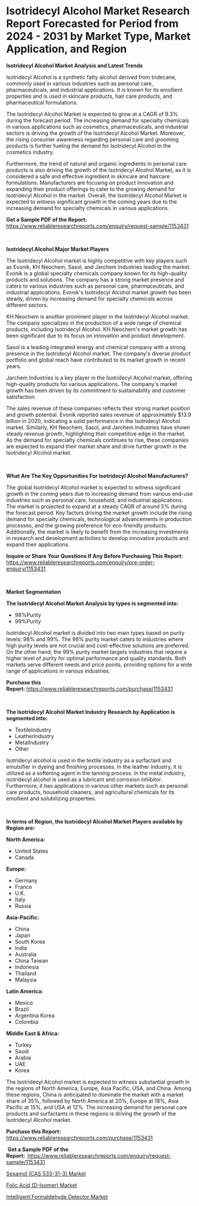 <p><h1>Isotridecyl Alcohol Market Research Report Forecasted for Period from 2024 -  2031 by Market Type, Market Application, and Region</h1></p><p><strong>Isotridecyl Alcohol Market Analysis and Latest Trends</strong></p>
<p><p>Isotridecyl Alcohol is a synthetic fatty alcohol derived from tridecane, commonly used in various industries such as personal care, pharmaceuticals, and industrial applications. It is known for its emollient properties and is used in skincare products, hair care products, and pharmaceutical formulations.</p><p>The Isotridecyl Alcohol Market is expected to grow at a CAGR of 9.3% during the forecast period. The increasing demand for specialty chemicals in various applications such as cosmetics, pharmaceuticals, and industrial sectors is driving the growth of the Isotridecyl Alcohol Market. Moreover, the rising consumer awareness regarding personal care and grooming products is further fueling the demand for Isotridecyl Alcohol in the cosmetics industry.</p><p>Furthermore, the trend of natural and organic ingredients in personal care products is also driving the growth of the Isotridecyl Alcohol Market, as it is considered a safe and effective ingredient in skincare and haircare formulations. Manufacturers are focusing on product innovation and expanding their product offerings to cater to the growing demand for Isotridecyl Alcohol in the market. Overall, the Isotridecyl Alcohol Market is expected to witness significant growth in the coming years due to the increasing demand for specialty chemicals in various applications.</p></p>
<p><strong>Get a Sample PDF of the Report:&nbsp;</strong> <a href="https://www.reliableresearchreports.com/enquiry/request-sample/1153431">https://www.reliableresearchreports.com/enquiry/request-sample/1153431</a></p>
<p>&nbsp;</p>
<p><strong>Isotridecyl Alcohol Major Market Players</strong></p>
<p><p>The Isotridecyl Alcohol market is highly competitive with key players such as Evonik, KH Neochem, Sasol, and Jarchem Industries leading the market. Evonik is a global specialty chemicals company known for its high-quality products and solutions. The company has a strong market presence and caters to various industries such as personal care, pharmaceuticals, and industrial applications. Evonik's Isotridecyl Alcohol market growth has been steady, driven by increasing demand for specialty chemicals across different sectors.</p><p>KH Neochem is another prominent player in the Isotridecyl Alcohol market. The company specializes in the production of a wide range of chemical products, including Isotridecyl Alcohol. KH Neochem's market growth has been significant due to its focus on innovation and product development.</p><p>Sasol is a leading integrated energy and chemical company with a strong presence in the Isotridecyl Alcohol market. The company's diverse product portfolio and global reach have contributed to its market growth in recent years.</p><p>Jarchem Industries is a key player in the Isotridecyl Alcohol market, offering high-quality products for various applications. The company's market growth has been driven by its commitment to sustainability and customer satisfaction.</p><p>The sales revenue of these companies reflects their strong market position and growth potential. Evonik reported sales revenue of approximately $13.9 billion in 2020, indicating a solid performance in the Isotridecyl Alcohol market. Similarly, KH Neochem, Sasol, and Jarchem Industries have shown steady revenue growth, highlighting their competitive edge in the market. As the demand for specialty chemicals continues to rise, these companies are expected to expand their market share and drive further growth in the Isotridecyl Alcohol market.</p></p>
<p>&nbsp;</p>
<p><strong>What Are The Key Opportunities For Isotridecyl Alcohol Manufacturers?</strong></p>
<p><p>The global Isotridecyl Alcohol market is expected to witness significant growth in the coming years due to increasing demand from various end-use industries such as personal care, household, and industrial applications. The market is projected to expand at a steady CAGR of around 5% during the forecast period. Key factors driving the market growth include the rising demand for specialty chemicals, technological advancements in production processes, and the growing preference for eco-friendly products. Additionally, the market is likely to benefit from the increasing investments in research and development activities to develop innovative products and expand their applications.</p></p>
<p><strong>Inquire or Share Your Questions If Any Before Purchasing This Report:</strong> <a href="https://www.reliableresearchreports.com/enquiry/pre-order-enquiry/1153431">https://www.reliableresearchreports.com/enquiry/pre-order-enquiry/1153431</a></p>
<p>&nbsp;</p>
<p><strong>Market Segmentation</strong></p>
<p><strong>The Isotridecyl Alcohol Market Analysis by types is segmented into:</strong></p>
<p><ul><li>98%Purity</li><li>99%Purity</li></ul></p>
<p><p>Isotridecyl Alcohol market is divided into two main types based on purity levels: 98% and 99%. The 98% purity market caters to industries where high purity levels are not crucial and cost-effective solutions are preferred. On the other hand, the 99% purity market targets industries that require a higher level of purity for optimal performance and quality standards. Both markets serve different needs and price points, providing options for a wide range of applications in various industries.</p></p>
<p><strong>Purchase this Report:&nbsp;</strong><a href="https://www.reliableresearchreports.com/purchase/1153431">https://www.reliableresearchreports.com/purchase/1153431</a></p>
<p>&nbsp;</p>
<p><strong>The Isotridecyl Alcohol Market Industry Research by Application is segmented into:</strong></p>
<p><ul><li>TextileIndustry</li><li>LeatherIndustry</li><li>MetalIndustry</li><li>Other</li></ul></p>
<p><p>Isotridecyl alcohol is used in the textile industry as a surfactant and emulsifier in dyeing and finishing processes. In the leather industry, it is utilized as a softening agent in the tanning process. In the metal industry, isotridecyl alcohol is used as a lubricant and corrosion inhibitor. Furthermore, it has applications in various other markets such as personal care products, household cleaners, and agricultural chemicals for its emollient and solubilizing properties.</p></p>
<p>&nbsp;</p>
<p><strong>In terms of Region, the Isotridecyl Alcohol Market Players available by Region are:</strong></p>
<p>
    <p> <strong> North America: </strong>
        <ul>
            <li>United States</li>
            <li>Canada</li>
        </ul>
        </p> 
    <p> <strong> Europe: </strong>
        <ul>
            <li>Germany</li>
            <li>France</li>
            <li>U.K.</li>
            <li>Italy</li>
            <li>Russia</li>
        </ul>
        </p> 
    <p> <strong> Asia-Pacific: </strong>
        <ul>
            <li>China</li>
            <li>Japan</li>
            <li>South Korea</li>
            <li>India</li>
            <li>Australia</li>
            <li>China Taiwan</li>
            <li>Indonesia</li>
            <li>Thailand</li>
            <li>Malaysia</li>
        </ul>
        </p> 
    <p> <strong> Latin America: </strong>
        <ul>
            <li>Mexico</li>
            <li>Brazil</li>
            <li>Argentina Korea</li>
            <li>Colombia</li>
        </ul>
        </p> 
    <p> <strong> Middle East & Africa: </strong>
        <ul>
            <li>Turkey</li>
            <li>Saudi</li>
            <li>Arabia</li>
            <li>UAE</li>
            <li>Korea</li>
        </ul>
    </p>
    </p>
<p><p>The Isotridecyl Alcohol market is expected to witness substantial growth in the regions of North America, Europe, Asia Pacific, USA, and China. Among these regions, China is anticipated to dominate the market with a market share of 35%, followed by North America at 20%, Europe at 18%, Asia Pacific at 15%, and USA at 12%. The increasing demand for personal care products and surfactants in these regions is driving the growth of the Isotridecyl Alcohol market.</p></p>
<p><strong>Purchase this Report: </strong><a href="https://www.reliableresearchreports.com/purchase/1153431">https://www.reliableresearchreports.com/purchase/1153431</a></p>
<p>&nbsp;<strong>Get a Sample PDF of the Report:&nbsp;&nbsp;</strong><a href="https://www.reliableresearchreports.com/enquiry/request-sample/1153431">https://www.reliableresearchreports.com/enquiry/request-sample/1153431</a></p>
<p><strong></strong></p>
<p><p><a href="https://view.publitas.com/reportprime-1/sesamol-cas-533-31-3-market-share-market-new-trends-analysis-report-by-type-by-application-by-end-use-by-region-and-segment-forecasts-2023-2030/">Sesamol (CAS 533-31-3) Market</a></p><p><a href="https://view.publitas.com/reportprime-1/insights-into-folic-acid-d-isomer-market-size-analysing-market-share-trends-and-growth-from-2023-to-2030/">Folic Acid (D-Isomer) Market</a></p><p><a href="https://view.publitas.com/reportprime-1/intelligent-formaldehyde-detector-market-size-and-growth-market-segmentation-regional-and-country-breakdowns-and-market-trends-for-period-from-2023-2030/">Intelligent Formaldehyde Detector Market</a></p></p>